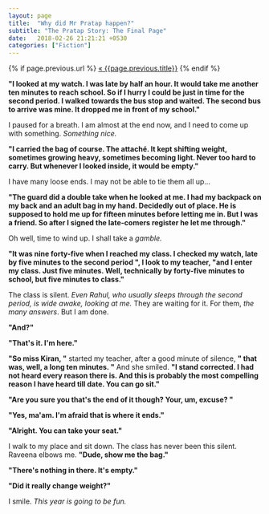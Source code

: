 ```yaml
---
layout: page
title:  "Why did Mr Pratap happen?"
subtitle: "The Pratap Story: The Final Page"
date:   2018-02-26 21:21:21 +0530
categories: ["Fiction"]
---
```


<div class="PageNavigation">
  {% if page.previous.url %}
    <a class="prev" href="{{page.previous.url}}">&laquo; {{page.previous.title}}</a>
  {% endif %}
</div>

**"I looked at my watch. I was late by half an hour. It would take me another ten minutes to reach school. So if I hurry I could be just in time for the second period. I walked towards the bus stop and waited. The second bus to arrive was mine. It dropped me in front of my school."**

I paused for a breath. I am almost at the end now, and I need to come up with something. _Something nice._

**"I carried the bag of course. The attaché. It kept shifting weight, sometimes growing heavy, sometimes becoming light. Never too hard to carry. But whenever I looked inside, it would be empty."**

I have many loose ends. I may not be able to tie them all up...

**"The guard did a double take when he looked at me. I had my backpack on my back and an adult bag in my hand. Decidedly out of place. He is supposed to hold me up for fifteen minutes before letting me in. But I was a friend. So after I signed the late-comers register he let me through."**

Oh well, time to wind up. I shall take a _gamble._

**"It was nine forty-five when I reached my class. I checked my watch, late by five minutes to the second period ", I look to my teacher, "and I enter my class. Just five minutes. Well, technically by forty-five minutes to school, but five minutes to class."**

The class is silent. _Even Rahul, who usually sleeps through the second period, is wide awake, looking at me._ They are waiting for it. For them, _the many answers_. But I am done. 

**"And?"**

**"That's it. I'm here."**

**"So miss Kiran, "** started my teacher, after a good minute of silence, **" that was, well, a long ten minutes. "** And she smiled. **"I stand corrected. I had not heard every reason there is. And this is probably the most compelling reason I have heard till date. You can go sit."**

**"Are you sure you that's the end of it though? Your, um, excuse? "**

**"Yes, ma'am. I'm afraid that is where it ends."**

**"Alright. You can take your seat."**

I walk to my place and sit down. The class has never been this silent. Raveena elbows me. **"Dude, show me the bag."**

**"There's nothing in there. It's empty."**

**"Did it really change weight?"**

I smile. _This year is going to be fun._